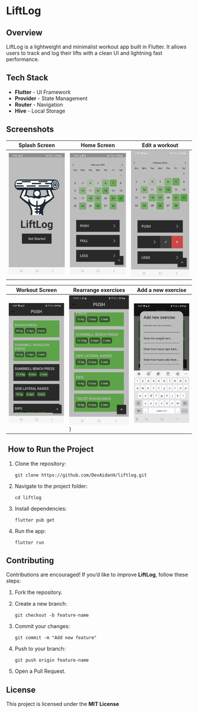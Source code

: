# LiftLog 

## Overview
LiftLog is a lightweight and minimalist workout app built in Flutter. It allows users to track and log their lifts with a clean UI and lightning fast performance.

## Tech Stack

- **Flutter** - UI Framework
- **Provider** - State Management
- **Router** - Navigation
- **Hive** - Local Storage

## Screenshots

| Splash Screen | Home Screen | Edit a workout |  
|------------|------------|--------------|  
| ![Splash Screen](/screenshots/splashScreen.jpg?raw=true ) | ![Home Screen](/screenshots/homeScreen.jpg?raw=true ) | ![Home Screen](/screenshots/editWorkout.jpg?raw=true ) |  

| Workout Screen | Rearrange exercises  |  Add a new exercise |
|------------|------------|--------------|  
| ![Home Screen](/screenshots/workoutScreen.jpg?raw=true ) | ![Splash Screen](/screenshots/dragGif.gif?raw=true) ) |  ![Add a new exercise](/screenshots/addExercise.jpg?raw=true ) |

##  How to Run the Project

1. Clone the repository:
    
    ```shell
    git clone https://github.com/DevAidanH/liftlog.git
    ```
    
2. Navigate to the project folder:
    
    ```shell
    cd liftlog
    ```
    
3. Install dependencies:
    
    ```shell
    flutter pub get
    ```
    
4. Run the app:
    
    ```shell
    flutter run
    ```
    
## Contributing

Contributions are encouraged! If you’d like to improve **LiftLog**, follow these steps:

1. Fork the repository.
2. Create a new branch:
    
    ```shell
    git checkout -b feature-name
    ```
    
3. Commit your changes:
    
    ```shell
    git commit -m "Add new feature"
    ```
    
4. Push to your branch:
    
    ```shell
    git push origin feature-name
    ```
    
5. Open a Pull Request.

## License

This project is licensed under the **MIT License**